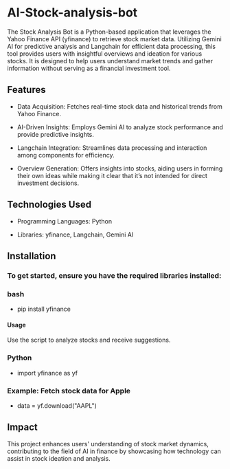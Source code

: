 # AI-Stock-analysis-bot

The Stock Analysis Bot is a Python-based application that leverages the Yahoo Finance API (yfinance) to retrieve stock market data. Utilizing Gemini AI for predictive analysis and Langchain for efficient data processing, this tool provides users with insightful overviews and ideation for various stocks. It is designed to help users understand market trends and gather information without serving as a financial investment tool.

## Features

- Data Acquisition: Fetches real-time stock data and historical trends from Yahoo Finance.

- AI-Driven Insights: Employs Gemini AI to analyze stock performance and provide predictive insights.

- Langchain Integration: Streamlines data processing and interaction among components for efficiency.

- Overview Generation: Offers insights into stocks, aiding users in forming their own ideas while making it clear that it’s not intended for direct investment decisions.

## Technologies Used 

- Programming Languages: Python

- Libraries: yfinance, Langchain, Gemini AI


## Installation

### To get started, ensure you have the required libraries installed:

### bash

- pip install yfinance

#### Usage

Use the script to analyze stocks and receive suggestions.

### Python 

- import yfinance as yf

### Example: Fetch stock data for Apple
- data = yf.download("AAPL")

## Impact
This project enhances users' understanding of stock market dynamics, contributing to the field of AI in finance by showcasing how technology can assist in stock ideation and analysis.

